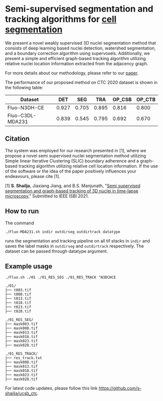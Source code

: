 # Semi-supervised segmentation and tracking algorithms for [cell segmentation](http://celltrackingchallenge.net/)

We present a novel weakly supervised 3D nuclei segmentation method that consists of deep learning based nuclei detection, watershed segmentation, and a boundary correction algorithm using supervoxels. Additionally, we present a simple and efficient graph-based tracking algorithm utilizing relative nuclei location information extracted from the adjacency graph. 


For more details about our methodology, please refer to our [paper](https://arxiv.org/abs/2010.13343).

The performance of our proposed method on CTC 2020 dataset is shown in the following table:

|Dataset|DET|SEG|TRA|OP_CSB|OP_CTB|
|---|---|---|---|---|---|
|Fluo-N3DH-CE|0.927|0.705|0.895|0.816|0.800|
|Fluo-C3DL-MDA231|0.839|0.545|0.795|0.692|0.670|

## Citation

The system was employed for our research presented in [1], where we propose a novel semi supervised nuclei segmentation method utilizing Simple linear Iterative Clustering (SLIC) boundary adherence and a graph-based tracking algorithm utilizing relative cell location information. If the use of the software or the idea of the paper positively influences your endeavours, please cite [1].

[1] **S. Shailja**, Jiaxiang Jiang, and B.S. Manjunath, "[Semi supervised segmentation and graph-based tracking of 3D nuclei in time-lapse microscopy.](https://arxiv.org/abs/2010.13343)"  Submitted to IEEE ISBI 2021.

## How to run

The command 

`./Fluo-MDA231.sh indir outdirseg outdirtrack datatype`

runs the segmentation and tracking pipeline on all tif stacks in `indir` and saves the label masks in `outdirseg` and `outdirtrack` respectively. The dataset can be passed through datatype argument.


## Example usage


`./Fluo.sh ./01 ./01_RES_SEG ./01_RES_TRACK "N3DCHCE`


```
./01/
├── t003.tif
├── t008.tif
├── t013.tif
├── t018.tif
├── t023.tif
├── t028.tif

./01_RES_SEG/
├── mask003.tif
├── mask008.tif
├── mask013.tif
├── mask018.tif
├── mask023.tif
├── mask028.tif

./01_RES_TRACK/
├── res_track.txt
├── mask008.tif
├── mask013.tif
├── mask018.tif
├── mask023.tif
├── mask028.tif
```
For latest code updates, please follow this link https://github.com/s-shailja/ucsb_ctc.
